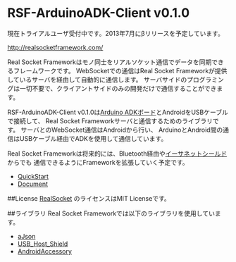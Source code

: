RSF-ArduinoADK-Client v0.1.0
=====================
現在トライアルユーザ受付中です。2013年7月にβリリースを予定しています。


http://realsocketframework.com/
  
Real Socket Frameworkはモノ同士をリアルソケット通信でデータを同期できるフレームワークです。
WebSocketでの通信はReal Socket Frameworkが提供しているサーバを経由して自動的に通信します。
 サーバサイドのプログラミングは一切不要で、クライアントサイドのみの開発だけで通信することができます。


RSF-ArduinoADK-Client v0.1.0は[Arduino ADKボード](http://arduino.cc/en/Main/ArduinoBoardADK)とAndroidをUSBケーブルで接続して、
Real Socket Frameworkサーバと通信するためのライブラリです。
サーバとのWebSocket通信はAndroidから行い、
ArduinoとAndroid間の通信はUSBケーブル経由でADKを使用して通信しています。

Real Socket Frameworkは将来的には、Bluetooth経由や[イーサネットシールド](http://arduino.cc/en/Main/ArduinoEthernetShield)からでも
通信できるようにFrameworkを拡張していく予定です。

* [QuickStart](https://github.com/RealSocketFramework/RSF-ArduinoADK-Client/wiki/QuickStart)
* [Document](https://github.com/RealSocketFramework/RSF-ArduinoADK-Client/wiki/Document)

##License
[RealSocket](https://github.com/RealSocketFramework/RSF-ArduinoADK-Client/tree/master/Arduino-Libraries/RealSocket)
のライセンスはMIT Licenseです。

##ライブラリ
Real Socket Frameworkでは以下のライブラリを使用しています。
* [aJson](https://github.com/interactive-matter/aJson)
* [USB_Host_Shield](https://github.com/felis/USB_Host_Shield)
* [AndroidAccessory](http://developer.android.com/tools/adk/adk2.html)
